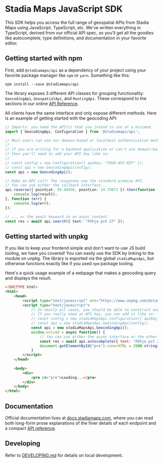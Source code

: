 # Stadia Maps JavaScript SDK

This SDK helps you access the full range of geospatial APIs from Stadia Maps using JavaScript, TypeScript, etc.
We've written everything in TypeScript, derived from our official API spec, so you'll get all the goodies
like autocomplete, type definitions, and documentation in your favorite editor.

## Getting started with npm

First, add `@stadiamaps/api` as a dependency of your project using your favorite package manager
like `npm` or `yarn`. Something like this:

```shell
npm install --save @stadiamaps/api
```

The library exposes 3 different API classes for grouping functionality: `GeocodingApi`,
`GeospatialApi`, and `RoutingApi`. These correspond to the sections in our online
[API Reference](https://docs.stadiamaps.com/api-reference/).

All clients have the same interface and only expose different methods. Here is an
example of getting started with the geocoding API:

```typescript
// Imports: you need the API(s) that you intend to use at a minimum.
import { GeocodingApi, Configuration } from '@stadiamaps/api';

// Most users can use our domain-based or localhost authentication methods (see https://docs.stadiamaps.com/authentication/).
//
// If you are writing for a backend application or can't use domain-based auth,
// then you'll need to add your API key like so:
// 
// const config = new Configuration({ apiKey: "YOUR-API-KEY" });
// const api = new GeocodingApi(config);
const api = new GeocodingApi();

// Make an API call! The responses use the standard promise API.
// You can use either the callback interface...
api.reverse({ pointLat: 59.44436, pointLon: 24.75071 }).then(function (result) {
    console.log(result);
}, function (err) {
    console.log(err);
});

// ... or the await keyword in an async context
const res = await api.search({ text: "Põhja pst 27" });
```

## Getting started with unpkg

If you like to keep your frontend simple and don't want to use JS build tooling, we have you covered! You can easily use
the SDK by linking to the module on unpkg. The library is exported via the global `stadiaMapsApi`, but otherwise
functions exactly like if you used `npm` package tooling.

Here's a quick usage example of a webpage that makes a geocoding query and displays the result.

```html
<!DOCTYPE html>
<html>
    <head>
        <script type="text/javascript" src="https://www.unpkg.com/@stadiamaps/api@1.0.2"></script>
        <script type="text/javascript">
            // In nearly all cases, you should be able to construct any of the APIs as-is (see https://docs.stadiamaps.com/authentication/).
            // If you really need an API key, you can add it like so:
            // const config = new stadiaMapsApi.Configuration({ apiKey: "YOUR-API-KEY" });
            // const api = new stadiaMapsApi.GeocodingApi(config);
            const api = new stadiaMapsApi.GeocodingApi();
            window.onload = async function() {
                // You can use either the async interface or the other Promise API functions like .then; the choice is yours.
                const res = await api.autocomplete({ text: "Põhja pst 27" });
                document.getElementById("pre").innerHTML = JSON.stringify(res, null, 2);
            }
        </script>
    </head>
    
    <body>
        <div>
            <pre id="pre">Loading...</pre>
        </div>
    </body>
</html>
```

## Documentation

Official documentation lives at [docs.stadiamaps.com](https://docs.stadiamaps.com/), where you can read
both long-form prose explanations of the finer details of each endpoint and a
compact [API reference](https://docs.stadiamaps.com/api-reference/).

## Developing

Refer to [DEVELOPING.md](https://github.com/stadiamaps/stadiamaps-api-ts/blob/main/DEVELOPING.md) for details on
local development.
